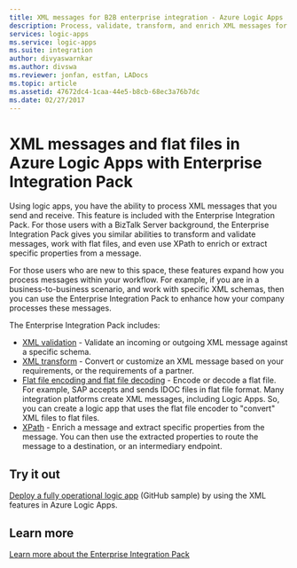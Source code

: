```yaml
---
title: XML messages for B2B enterprise integration - Azure Logic Apps | Microsoft Docs
description: Process, validate, transform, and enrich XML messages for B2B solutions in Azure Logic Apps with Enterprise Integration Pack
services: logic-apps
ms.service: logic-apps
ms.suite: integration
author: divyaswarnkar
ms.author: divswa
ms.reviewer: jonfan, estfan, LADocs
ms.topic: article
ms.assetid: 47672dc4-1caa-44e5-b8cb-68ec3a76b7dc
ms.date: 02/27/2017
---
```


# XML messages and flat files in Azure Logic Apps with Enterprise Integration Pack

Using logic apps, you have the ability to process XML messages that you send and receive. This feature is included with the Enterprise Integration Pack. For those users with a BizTalk Server background, the Enterprise Integration Pack gives you similar abilities to transform and validate messages, work with flat files, and even use XPath to enrich or extract specific properties from a message. 

For those users who are new to this space, these features expand how you process messages within your workflow. For example, if you are in a business-to-business scenario, and work with specific XML schemas, then you can use the Enterprise Integration Pack to enhance how your company processes these messages. 

The Enterprise Integration Pack includes: 

* [XML validation](logic-apps-enterprise-integration-xml-validation.md "Learn about XML message validation") - Validate an incoming or outgoing XML message against a specific schema.
* [XML transform](../logic-apps/logic-apps-enterprise-integration-transform.md "Learn about XML message transformations and maps") - Convert or customize an XML message based on your requirements, or the requirements of a partner.
* [Flat file encoding and flat file decoding](logic-apps-enterprise-integration-flatfile.md "Learn about flat file encoding/decoding") - Encode or decode a flat file. For example, SAP accepts and sends IDOC files in flat file format. Many integration platforms create XML messages, including Logic Apps. So, you can create a logic app that uses the flat file encoder to "convert" XML files to flat files. 
* [XPath](https://msdn.microsoft.com/library/mt643789.aspx) - Enrich a message and extract specific properties from the message. You can then use the extracted properties to route the message to a destination, or an intermediary endpoint.

## Try it out
[Deploy a fully operational logic app](https://github.com/Azure/azure-quickstart-templates/tree/master/201-logic-app-veter-pipeline) (GitHub sample) by using the XML features in Azure Logic Apps.

## Learn more
[Learn more about the Enterprise Integration Pack](../logic-apps/logic-apps-enterprise-integration-overview.md "Learn about Enterprise Integration Pack")
